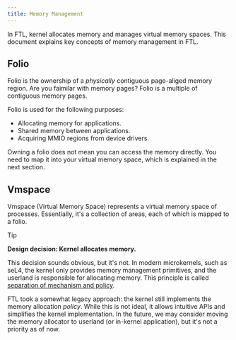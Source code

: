 ```yaml
---
title: Memory Management
---
```


In FTL, kernel allocates memory and manages virtual memory spaces. This document explains key concepts of memory management in FTL.

## Folio

Folio is the ownership of a *physically* contiguous page-aliged memory region. Are you faimilar with memory pages? Folio is a multiple of contiguous memory pages.

Folio is used for the following purposes:

- Allocating memory for applications.
- Shared memory between applications.
- Acquiring MMIO regions from device drivers.

Owning a folio does not mean you can access the memory directly. You need to map it into your virtual memory space, which is explained in the next section.

## Vmspace

Vmspace (Virtual Memory Space) represents a virtual memory space of processes. Essentially, it's a collection of  areas, each of which is mapped to a folio.

> [!TIP]
>
> **Design decision: Kernel allocates memory.**
>
> This decision sounds obvious, but it's not. In modern microkernels, such as seL4, the kernel only provides memory management primitives, and the userland is responsible for allocating memory. This principle is called [separation of mechanism and policy](https://en.wikipedia.org/wiki/Separation_of_mechanism_and_policy).
>
> FTL took a somewhat legacy approach: the kernel still implements the memory allocation *policy*. While this is not ideal, it allows intuitive APIs and simplifies the kernel implementation. In the future, we may consider moving the memory allocator to userland (or in-kernel application), but it's not a priority as of now.
